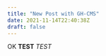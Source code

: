 ```yaml
---
title: "New Post with GH-CMS"
date: 2021-11-14T22:40:38Z
draft: false
---
```


OK
**TEST**
*TEST*

